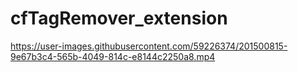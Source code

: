 # cfTagRemover_extension

https://user-images.githubusercontent.com/59226374/201500815-9e67b3c4-565b-4049-814c-e8144c2250a8.mp4

